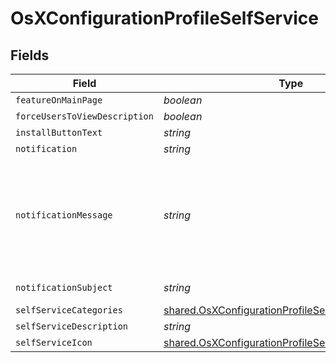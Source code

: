 # OsXConfigurationProfileSelfService


## Fields

| Field                                                                                                                             | Type                                                                                                                              | Required                                                                                                                          | Description                                                                                                                       | Example                                                                                                                           |
| --------------------------------------------------------------------------------------------------------------------------------- | --------------------------------------------------------------------------------------------------------------------------------- | --------------------------------------------------------------------------------------------------------------------------------- | --------------------------------------------------------------------------------------------------------------------------------- | --------------------------------------------------------------------------------------------------------------------------------- |
| `featureOnMainPage`                                                                                                               | *boolean*                                                                                                                         | :heavy_minus_sign:                                                                                                                | N/A                                                                                                                               |                                                                                                                                   |
| `forceUsersToViewDescription`                                                                                                     | *boolean*                                                                                                                         | :heavy_minus_sign:                                                                                                                | N/A                                                                                                                               |                                                                                                                                   |
| `installButtonText`                                                                                                               | *string*                                                                                                                          | :heavy_minus_sign:                                                                                                                | N/A                                                                                                                               | Install                                                                                                                           |
| `notification`                                                                                                                    | *string*                                                                                                                          | :heavy_minus_sign:                                                                                                                | N/A                                                                                                                               |                                                                                                                                   |
| `notificationMessage`                                                                                                             | *string*                                                                                                                          | :heavy_minus_sign:                                                                                                                | N/A                                                                                                                               | You need access to corporate resources. Install this profile to get the premium WiFis.                                            |
| `notificationSubject`                                                                                                             | *string*                                                                                                                          | :heavy_minus_sign:                                                                                                                | N/A                                                                                                                               | Install Me!!!                                                                                                                     |
| `selfServiceCategories`                                                                                                           | [shared.OsXConfigurationProfileSelfServiceCategories](../../../sdk/models/shared/osxconfigurationprofileselfservicecategories.md) | :heavy_minus_sign:                                                                                                                | N/A                                                                                                                               |                                                                                                                                   |
| `selfServiceDescription`                                                                                                          | *string*                                                                                                                          | :heavy_minus_sign:                                                                                                                | N/A                                                                                                                               |                                                                                                                                   |
| `selfServiceIcon`                                                                                                                 | [shared.OsXConfigurationProfileSelfServiceIcon](../../../sdk/models/shared/osxconfigurationprofileselfserviceicon.md)             | :heavy_minus_sign:                                                                                                                | N/A                                                                                                                               |                                                                                                                                   |